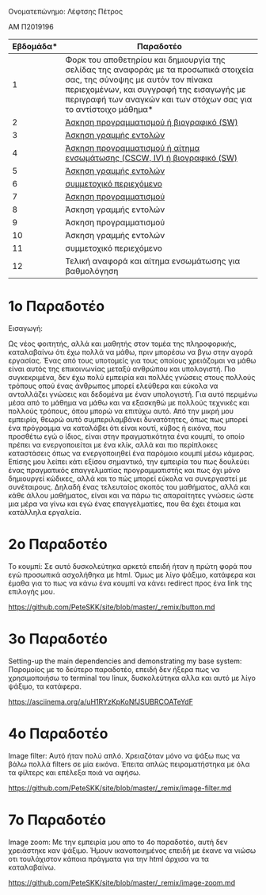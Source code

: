 Ονοματεπώνημο: Λέφτσης Πέτρος

ΑΜ Π2019196



| Εβδομάδα* | Παραδοτέο |
| --- | --- |
| 1 | Φορκ του αποθετηρίου και δημιουργία της σελίδας της αναφοράς με τα προσωπικά στοιχεία σας, της σύνοψης με αυτόν τον πίνακα περιεχομένων, και συγγραφή της εισαγωγής με περιγραφή των αναγκών και των στόχων σας για το αντίστοιχο μάθημα* |
| 2 | [Άσκηση προγραμματισμού ή βιογραφικό  (SW)](#2ο-παραδοτέο) |
| 3 | [Άσκηση γραμμής εντολών](#3ο-παραδοτέο) |
| 4 | [Άσκηση προγραμματισμού ή αίτημα ενσωμάτωσης (CSCW, IV) ή βιογραφικό  (SW)](#4ο-παραδοτέο) |
| 5 | [Άσκηση γραμμής εντολών](#5ο-παραδοτέο) |
| 6 | [συμμετοχικό περιεχόμενο](#6ο-παραδοτέο) |
| 7 | [Άσκηση προγραμματισμού](#7ο-παραδοτέο) |
| 8 | Άσκηση γραμμής εντολών |
| 9 | Άσκηση προγραμματισμού |
| 10 | Άσκηση γραμμής εντολών |
| 11 | συμμετοχικό περιεχόμενο |
| 12 | Τελική αναφορά και αίτημα ενσωμάτωσης για βαθμολόγηση |

# __1o Παραδοτέο__

Εισαγωγή: 

Ως νέος φοιτητής, αλλά και μαθητής στον τομέα της πληροφορικής, καταλαβαίνω ότι έχω πολλά να μάθω, πριν μπορέσω να βγω στην αγορά εργασίας. Ένας από τους υποτομείς για τους οποίους χρειάζομαι να μάθω είναι αυτός της επικοινωνίας μεταξύ ανθρώπου και υπολογιστή. Πιο συγκεκριμένα, δεν έχω πολύ εμπειρία και πολλές γνώσεις στους πολλούς τρόπους οπού ένας άνθρωπος μπορεί ελεύθερα και εύκολα να ανταλλάζει γνώσεις και δεδομένα με έναν υπολογιστή. Για αυτό περιμένω μέσα από το μάθημα να μάθω και να εξασκηθώ με πολλούς τεχνικές και πολλούς τρόπους, όπου μπορώ να επιτύχω αυτό. Από την μικρή μου εμπειρία, θεωρώ αυτό συμπεριλαμβάνει δυνατότητες, όπως πως μπορεί ένα πρόγραμμα να καταλάβει ότι είναι κουτί, κύβος ή εικόνα, που προσθέτω εγώ ο ίδιος, είναι στην πραγματικότητα ένα κουμπί, το οποίο πρέπει να ενεργοποιείται με ένα κλίκ, αλλά και πιο περίπλοκες καταστάσεις όπως να ενεργοποιηθεί ένα παρόμοιο κουμπί μέσω κάμερας.  Επίσης μου λείπει κάτι εξίσου σημαντικό, την εμπειρία του πως δουλεύει ένας πραγματικός επαγγελματίας προγραμματιστής και πως όχι μόνο δημιουργεί κώδικες, αλλά και το πώς μπορεί εύκολα να συνεργαστεί με συνέταιρους. Δηλαδή ένας τελευταίος σκοπός του μαθήματος, αλλά και κάθε άλλου μαθήματος, είναι και να πάρω τις απαραίτητες γνώσεις ώστε μια μέρα να γίνω και εγώ ένας επαγγελματίες, που θα έχει έτοιμα και κατάλληλα εργαλεία.

# __2o Παραδοτέο__

Το κουμπί:
Σε αυτό δυσκολεύτηκα αρκετά επειδή ήταν η πρώτη φορά που εγώ προσωπικά ασχολήθηκα με html. Όμως με λίγο ψάξιμο, κατάφερα και έμαθα για το πως να κάνω ένα κουμπί να κάνει redirect προς ένα link της επιλογής μου.

https://github.com/PeteSKK/site/blob/master/_remix/button.md

# __3ο Παραδοτέο__

Setting-up the main dependencies and demonstrating my base system:
Παρομοίος με το δεύτερο παραδοτέο, επειδή δεν ήξερα πως να χρησιμοποιήσω το terminal του linux, δυσκολεύτηκα αλλα και αυτό με λίγο ψάξιμο, τα κατάφερα.

https://asciinema.org/a/uH1RYzKpKoNfJSUBRCOATeYdF

# __4o Παραδοτέο__

Image filter:
Αυτό ήταν πολύ απλό. Χρειαζόταν μόνο να ψάξω πως να βάλω πολλά filters σε μία εικόνα. Έπειτα απλώς πειραματήστηκα με όλα τα φίλτερς και επέλεξα ποιά να αφήσω.

https://github.com/PeteSKK/site/blob/master/_remix/image-filter.md

# __7ο Παραδοτέο__

Image zoom:
Με την εμπειρία μου απο το 4ο παραδοτέο, αυτή δεν χρειάστηκε καν ψάξιμο. Ήμουν ικανοποιημένος επειδή με έκανε να νιώσω οτι τουλάχιστον κάποια πράγματα για την html άρχισα να τα καταλαβαίνω.

https://github.com/PeteSKK/site/blob/master/_remix/image-zoom.md
